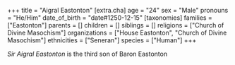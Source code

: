 +++
title = "Aigral Eastonton"
[extra.cha]
age = "24"
sex = "Male"
pronouns = "He/Him"
date_of_birth = "date#1250-12-15"
[taxonomies]
families = ["Eastonton"]
parents = []
children = []
siblings = []
religions = ["Church of Divine Masochism"]
organizations = ["House Eastonton", "Church of Divine Masochism"]
ethnicities = ["Seneran"]
species = ["Human"]
+++

_Sir Aigral Eastonton_ is the third son of Baron <name that denotes strength> Eastonton

